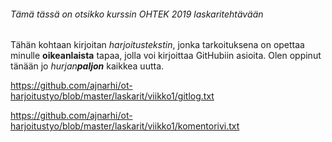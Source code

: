 ###### Tämä tässä on otsikko kurssin OHTEK 2019 laskaritehtävään


Tähän kohtaan kirjoitan *harjoitustekstin*, jonka tarkoituksena on opettaa
minulle **oikeanlaista** tapaa, jolla voi kirjoittaa GitHubiin asioita. Olen
oppinut tänään jo _hurjan**paljon**_ kaikkea uutta.

https://github.com/ajnarhi/ot-harjoitustyo/blob/master/laskarit/viikko1/gitlog.txt

https://github.com/ajnarhi/ot-harjoitustyo/blob/master/laskarit/viikko1/komentorivi.txt
